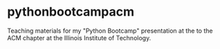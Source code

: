 # pythonbootcampacm
Teaching materials for my "Python Bootcamp" presentation at the to the ACM chapter at the Illinois Institute of Technology.
